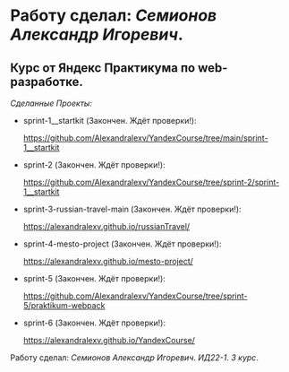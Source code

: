 # Работу сделал: *Семионов Александр Игоревич*.
## Курс от Яндекс Практикума по web-разработке.

*Сделанные Проекты:*

- sprint-1__startkit (Закончен. Ждёт проверки!):
  
  https://github.com/Alexandralexv/YandexCourse/tree/main/sprint-1__startkit

- sprint-2 (Закончен. Ждёт проверки!):
  
  https://github.com/Alexandralexv/YandexCourse/tree/sprint-2/sprint-1__startkit
  
- sprint-3-russian-travel-main (Закончен. Ждёт проверки!):
  
  https://alexandralexv.github.io/russianTravel/

- sprint-4-mesto-project (Закончен. Ждёт проверки!):

  https://alexandralexv.github.io/mesto-project/
  
- sprint-5 (Закончен. Ждёт проверки!):
  
  https://github.com/Alexandralexv/YandexCourse/tree/sprint-5/praktikum-webpack
  
- sprint-6 (Закончен. Ждёт проверки!):
  
  https://alexandralexv.github.io/YandexCourse/

Работу сделал: *Семионов Александр Игоревич*. *ИД22-1*. *3 курс*.
